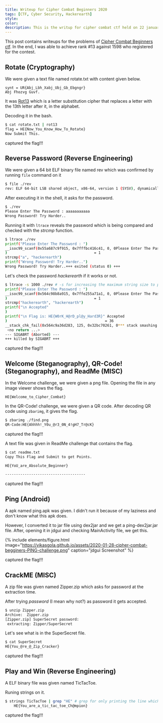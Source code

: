 ```yaml
---
title: Writeup for Cipher Combat Beginners 2020
tags: [CTF, Cyber Security, Hackerearth]
style: 
color: 
description: This is the writup for cipher combat ctf held on 22 january 2020. I would be discussing solutions to challenges which I was able to solve.
---
```


This post contains writeups for the problems of [Cipher Combat Beginners ctf](https://cybersec.hackerearth.com/). In the end, I was able to achieve rank #13 against 1598 who registered for the contest.

## Rotate (Cryptography)

We were given a text file named rotate.txt with content given below.
```
synt = UR{Abj_Lbh_Xabj_Ubj_Gb_Ebgngr}
Abj Fhozvg Guvf.
```

It was [Rot13](https://en.wikipedia.org/wiki/ROT13) which is a letter substitution cipher that replaces a letter with the 13th letter after it, in the alphabet.

Decoding it in the bash.
```bash
$ cat rotate.txt | rot13
flag = HE{Now_You_Know_How_To_Rotate}
Now Submit This.
```

captured the flag!!!

## Reverse Password (Reverse Engineering)

We were given a 64 bit ELF binary file named rev which was confirmed by running `file` command on it
```bash
$ file ./rev
rev: ELF 64-bit LSB shared object, x86-64, version 1 (SYSV), dynamically linked, interpreter /lib64/l, for GNU/Linux 3.2.0, BuildID[sha1]=4e91e84b5558a16dd5e2acee4801f62ee6819e62, not stripped
```

After executing it in the shell, it asks for the password.
```bash
$ ./rev
Please Enter The Password : aaaaaaaaaaa
Wrong Password! Try Harder..
```

Running it with `ltrace` reveals the password which is being compared and checked with the *strcmp* function.
```bash
$ ltrace ./rev
printf("Please Enter The Password : ")                                                      = 28
__isoc99_scanf(0x55a687c9f915, 0x7fffbc416c41, 0, 0Please Enter The Password : a
)                                        = 1
strcmp("a", "hackerearth")                                                                  = -7
printf("Wrong Password! Try Harder..")                                                      = 28
Wrong Password! Try Harder..+++ exited (status 0) +++
```

Let's check the password *hackerearth* if it works or not.
```bash
$ ltrace -s 1000 ./rev # -s for increasing the maximum string size to print
printf("Please Enter The Password : ")                                                      = 28
__isoc99_scanf(0x564c98b8a915, 0x7ffe255a71a1, 0, 0Please Enter The Password : hackerearth
)                                        = 1
strcmp("hackerearth", "hackerearth")                                                        = 0
printf("\n Accepted"
)                                                                       = 10
printf("\n Flag is: HE{W0rK_H@rD_pl@y_Hard3R}" Accepted
)                                             = 36
__stack_chk_fail(0x564c9a36d283, 125, 0x32bc70261, 0*** stack smashing detected ***: <unknown> terminated
 <no return ...>
--- SIGABRT (Aborted) ---
+++ killed by SIGABRT +++
```

captured the flag!!!

## Welcome (Steganography), QR-Code! (Steganography), and ReadMe (MISC)

In the Welcome challenge, we were given a png file. Opening the file in any image viewer shows the flag.
```
HE{Welcome_to_Cipher_Combat}
```

In the QR-Code! challenge, we were given a QR code. After decoding QR code using `zbarimg`, it gives the flag.
```bash
$ zbarimg ./find.png
QR-Code:HE{Ahhhh!_Y0u_@r3_0N_4!gH7_Tr@cK}
```
captured the flag!!!

A text file was given in ReadMe challenge that contains the flag.
```bash
$ cat readme.txt
Copy This Flag and Submit to get Points.

HE{YoU_are_Absolute_Beginner}

-------------------------------------
```
captured the flag!!!

## Ping (Android)

A apk named ping.apk was given. I didn't run it because of my laziness and don't know what this apk does.

However, I converted it to jar file using dex2jar and we get a ping-dex2jar.jar file.
After, opening it in jdgui and checking MainActivity file, we get this.

{% include elements/figure.html image="https://vikasgola.github.io/assets/2020-01-28-cipher-combat-begginers-PING-challenge.png" caption="jdgui Screenshot" %}

captured the flag!!!

## CrackME (MISC)

A zip file was given named Zipper.zip which asks for password at the extraction time.

After trying *password*  (I mean why not?) as password it gets accepted.
```bash
$ unzip Zipper.zip
Archive:  Zipper.zip
[Zipper.zip] SuperSecret password: 
 extracting: Zipper/SuperSecret
```

Let's see what is in the SuperSecret file.
```bash
$ cat SuperSecret
HE{You_@re_@_Zip_Cracker}
```
captured the flag!!!

## Play and Win (Reverse Engineering)

A ELF binary file was given named TicTacToe.

Runing strings on it.
```bash
$ strings TicTacToe | grep "HE" # grep for only printing the line which contains "HE" string
	HE{You_are_a_tic_tac_toe_Ch@mpion}
```

captured the flag!!!
